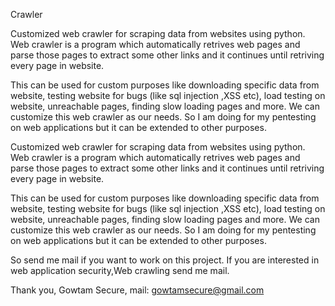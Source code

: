 
Crawler

Customized web crawler for scraping data from websites using python. Web crawler is a program which automatically retrives web pages and parse those pages to extract some other links and it continues until retriving every page in website.

This can be used for custom purposes like downloading specific data from website, testing website for bugs (like sql injection ,XSS etc), load testing on website, unreachable pages, finding slow loading pages and more. We can customize this web crawler as our needs. So I am doing for my pentesting on web applications but it can be extended to other purposes.


Customized web crawler for scraping data from websites using python. Web crawler is a program which automatically retrives web pages and parse those pages to extract some other links and it continues until retriving every page in website.

This can be used for custom purposes like downloading specific data from website, testing website for bugs (like sql injection ,XSS etc), load testing on website, unreachable pages, finding slow loading pages and more. We can customize this web crawler as our needs. So I am doing for my pentesting on web applications but it can be extended to other purposes.


So send me mail if you want to work on this project. If you are interested in web application security,Web crawling send me mail.


Thank you,
Gowtam Secure,
mail: gowtamsecure@gmail.com

